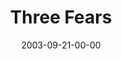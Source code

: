 ---
layout: message
category: message
series: "Fear Factor"
title: "Three Fears"
date: 2003-09-21-00-00
message_id: 205
sc-permalink-url: "http://soundcloud.com/crdschurch/three-fears"
audio: "http://s3.amazonaws.com/crossroads-media/messages/audio/FF_03_09-21-03_Three_Fears.mp3"
audio-duration: "36:33"
tag: 
 - fear
 - moses
 - control
 - wells
 - love
 - desert
explicit: false
---